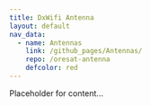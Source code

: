 ```yaml
---
title: DxWifi Antenna
layout: default
nav_data:
  - name: Antennas
    link: /github_pages/Antennas/
    repo: /oresat-antenna
    defcolor: red
---
```



Placeholder for content...

